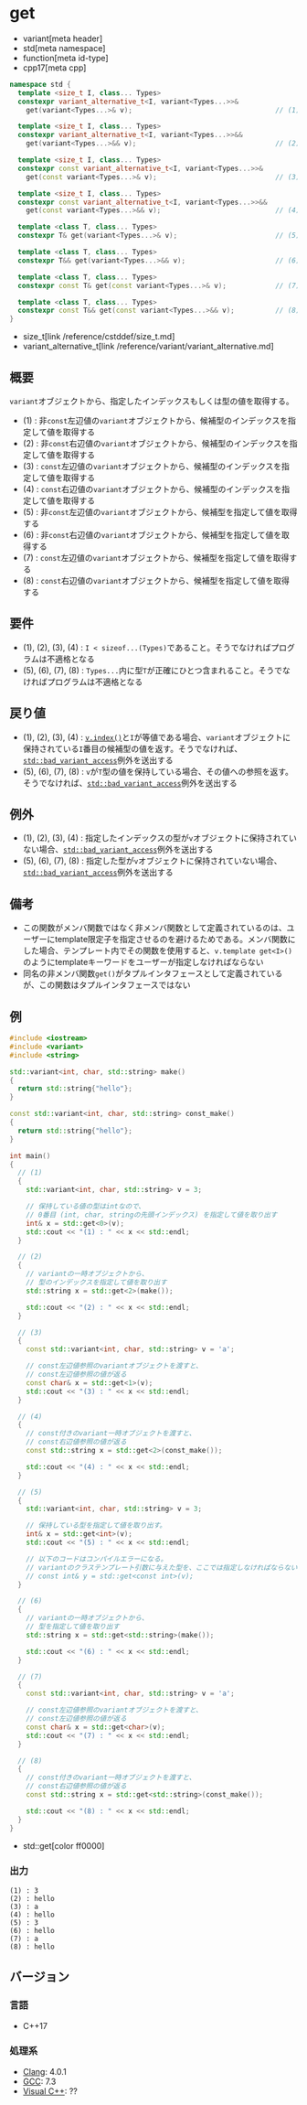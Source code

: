 # get
* variant[meta header]
* std[meta namespace]
* function[meta id-type]
* cpp17[meta cpp]

```cpp
namespace std {
  template <size_t I, class... Types>
  constexpr variant_alternative_t<I, variant<Types...>>&
    get(variant<Types...>& v);                                   // (1)

  template <size_t I, class... Types>
  constexpr variant_alternative_t<I, variant<Types...>>&&
    get(variant<Types...>&& v);                                  // (2)

  template <size_t I, class... Types>
  constexpr const variant_alternative_t<I, variant<Types...>>&
    get(const variant<Types...>& v);                             // (3)

  template <size_t I, class... Types>
  constexpr const variant_alternative_t<I, variant<Types...>>&&
    get(const variant<Types...>&& v);                            // (4)

  template <class T, class... Types>
  constexpr T& get(variant<Types...>& v);                        // (5)

  template <class T, class... Types>
  constexpr T&& get(variant<Types...>&& v);                      // (6)

  template <class T, class... Types>
  constexpr const T& get(const variant<Types...>& v);            // (7)

  template <class T, class... Types>
  constexpr const T&& get(const variant<Types...>&& v);          // (8)
}
```
* size_t[link /reference/cstddef/size_t.md]
* variant_alternative_t[link /reference/variant/variant_alternative.md]

## 概要
`variant`オブジェクトから、指定したインデックスもしくは型の値を取得する。

- (1) : 非`const`左辺値の`variant`オブジェクトから、候補型のインデックスを指定して値を取得する
- (2) : 非`const`右辺値の`variant`オブジェクトから、候補型のインデックスを指定して値を取得する
- (3) : `const`左辺値の`variant`オブジェクトから、候補型のインデックスを指定して値を取得する
- (4) : `const`右辺値の`variant`オブジェクトから、候補型のインデックスを指定して値を取得する
- (5) : 非`const`左辺値の`variant`オブジェクトから、候補型を指定して値を取得する
- (6) : 非`const`右辺値の`variant`オブジェクトから、候補型を指定して値を取得する
- (7) : `const`左辺値の`variant`オブジェクトから、候補型を指定して値を取得する
- (8) : `const`右辺値の`variant`オブジェクトから、候補型を指定して値を取得する


## 要件
- (1), (2), (3), (4) : `I < sizeof...(Types)`であること。そうでなければプログラムは不適格となる
- (5), (6), (7), (8) : `Types...`内に型`T`が正確にひとつ含まれること。そうでなければプログラムは不適格となる


## 戻り値
- (1), (2), (3), (4) : [`v.index()`](index.md)と`I`が等値である場合、`variant`オブジェクトに保持されている`I`番目の候補型の値を返す。そうでなければ、[`std::bad_variant_access`](/reference/variant/bad_variant_access.md)例外を送出する
- (5), (6), (7), (8) : `v`が`T`型の値を保持している場合、その値への参照を返す。そうでなければ、[`std::bad_variant_access`](/reference/variant/bad_variant_access.md)例外を送出する


## 例外
- (1), (2), (3), (4) : 指定したインデックスの型が`v`オブジェクトに保持されていない場合、[`std::bad_variant_access`](/reference/variant/bad_variant_access.md)例外を送出する
- (5), (6), (7), (8) : 指定した型が`v`オブジェクトに保持されていない場合、[`std::bad_variant_access`](/reference/variant/bad_variant_access.md)例外を送出する


## 備考
- この関数がメンバ関数ではなく非メンバ関数として定義されているのは、ユーザーにtemplate限定子を指定させるのを避けるためである。メンバ関数にした場合、テンプレート内でその関数を使用すると、`v.template get<I>()`のようにtemplateキーワードをユーザーが指定しなければならない
- 同名の非メンバ関数`get()`がタプルインタフェースとして定義されているが、この関数はタプルインタフェースではない


## 例
```cpp example
#include <iostream>
#include <variant>
#include <string>

std::variant<int, char, std::string> make()
{
  return std::string{"hello"};
}

const std::variant<int, char, std::string> const_make()
{
  return std::string{"hello"};
}

int main()
{
  // (1)
  {
    std::variant<int, char, std::string> v = 3;

    // 保持している値の型はintなので、
    // 0番目 (int, char, stringの先頭インデックス) を指定して値を取り出す
    int& x = std::get<0>(v);
    std::cout << "(1) : " << x << std::endl;
  }

  // (2)
  {
    // variantの一時オブジェクトから、
    // 型のインデックスを指定して値を取り出す
    std::string x = std::get<2>(make());

    std::cout << "(2) : " << x << std::endl;
  }

  // (3)
  {
    const std::variant<int, char, std::string> v = 'a';

    // const左辺値参照のvariantオブジェクトを渡すと、
    // const左辺値参照の値が返る
    const char& x = std::get<1>(v);
    std::cout << "(3) : " << x << std::endl;
  }

  // (4)
  {
    // const付きのvariant一時オブジェクトを渡すと、
    // const右辺値参照の値が返る
    const std::string x = std::get<2>(const_make());

    std::cout << "(4) : " << x << std::endl;
  }

  // (5)
  {
    std::variant<int, char, std::string> v = 3;

    // 保持している型を指定して値を取り出す。
    int& x = std::get<int>(v);
    std::cout << "(5) : " << x << std::endl;

    // 以下のコードはコンパイルエラーになる。
    // variantのクラステンプレート引数に与えた型を、ここでは指定しなければならない
    // const int& y = std::get<const int>(v);
  }

  // (6)
  {
    // variantの一時オブジェクトから、
    // 型を指定して値を取り出す
    std::string x = std::get<std::string>(make());

    std::cout << "(6) : " << x << std::endl;
  }

  // (7)
  {
    const std::variant<int, char, std::string> v = 'a';

    // const左辺値参照のvariantオブジェクトを渡すと、
    // const左辺値参照の値が返る
    const char& x = std::get<char>(v);
    std::cout << "(7) : " << x << std::endl;
  }

  // (8)
  {
    // const付きのvariant一時オブジェクトを渡すと、
    // const右辺値参照の値が返る
    const std::string x = std::get<std::string>(const_make());

    std::cout << "(8) : " << x << std::endl;
  }
}
```
* std::get[color ff0000]

### 出力
```
(1) : 3
(2) : hello
(3) : a
(4) : hello
(5) : 3
(6) : hello
(7) : a
(8) : hello
```

## バージョン
### 言語
- C++17

### 処理系
- [Clang](/implementation.md#clang): 4.0.1
- [GCC](/implementation.md#gcc): 7.3
- [Visual C++](/implementation.md#visual_cpp): ??
